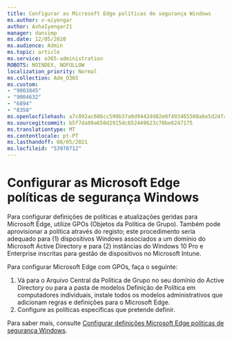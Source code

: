 ```yaml
---
title: Configurar as Microsoft Edge políticas de segurança Windows
ms.author: v-aiyengar
author: AshaIyengar21
manager: dansimp
ms.date: 12/05/2020
ms.audience: Admin
ms.topic: article
ms.service: o365-administration
ROBOTS: NOINDEX, NOFOLLOW
localization_priority: Normal
ms.collection: Adm_O365
ms.custom:
- "9003845"
- "9004632"
- "6894"
- "8358"
ms.openlocfilehash: a7c092ac606cc599b37a0d9442dd82e0f493465508a6e5d24fa0589d0f3bb19a
ms.sourcegitcommit: b5f7da89a650d2915dc652449623c78be6247175
ms.translationtype: MT
ms.contentlocale: pt-PT
ms.lasthandoff: 08/05/2021
ms.locfileid: "53978712"
---
```

# <a name="configure-microsoft-edge-policy-settings-on-windows"></a>Configurar as Microsoft Edge políticas de segurança Windows

Para configurar definições de políticas e atualizações geridas para Microsoft Edge, utilize GPOs (Objetos da Política de Grupo). Também pode aprovisionar a política através do registo; este procedimento seria adequado para (1) dispositivos Windows associados a um domínio do Microsoft Active Directory e para (2) instâncias do Windows 10 Pro e Enterprise inscritas para gestão de dispositivos no Microsoft Intune.

Para configurar Microsoft Edge com GPOs, faça o seguinte:

1. Vá para o Arquivo Central da Política de Grupo no seu domínio do Active Directory ou para a pasta de modelos Definição de Política em computadores individuais, instale todos os modelos administrativos que adicionam regras e definições para o Microsoft Edge.
2. Configure as políticas específicas que pretende definir.

Para saber mais, consulte [Configurar definições Microsoft Edge políticas de segurança Windows](https://go.microsoft.com/fwlink/?linkid=2135024).
